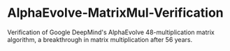 # AlphaEvolve-MatrixMul-Verification
Verification of Google DeepMind's AlphaEvolve 48-multiplication matrix algorithm, a breakthrough in matrix multiplication after 56 years.

